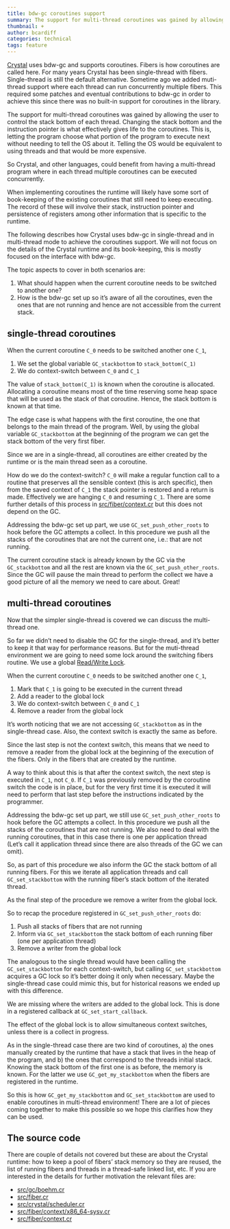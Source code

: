 ```yaml
---
title: bdw-gc coroutines support
summary: The support for multi-thread coroutines was gained by allowing the user to control the stack bottom of each thread.
thumbnail: +
author: bcardiff
categories: technical
tags: feature
---
```


[Crystal](https://crystal-lang.org) uses bdw-gc and supports coroutines. Fibers is how coroutines are called here. For many years Crystal has been single-thread with fibers. Single-thread is still the default alternative. Sometime ago we added muti-thread support where each thread can run concurrently multiple fibers. This required some patches and eventual contributions to bdw-gc in order to achieve this since there was no built-in support for coroutines in the library.

The support for multi-thread coroutines was gained by allowing the user to control the stack bottom of each thread. Changing the stack bottom and the instruction pointer is what effectively gives life to the coroutines. This is, letting the program choose what portion of the program to execute next without needing to tell the OS about it. Telling the OS would be equivalent to using threads and that would be more expensive.

So Crystal, and other languages, could benefit from having a multi-thread program where in each thread multiple coroutines can be executed concurrently.

When implementing coroutines the runtime will likely have some sort of book-keeping of the existing coroutines that still need to keep executing. The record of these will involve their stack, instruction pointer and persistence of registers among other information that is specific to the runtime.

The following describes how Crystal uses bdw-gc in single-thread and in multi-thread mode to achieve the coroutines support. We will not focus on the details of the Crystal runtime and its book-keeping, this is mostly focused on the interface with bdw-gc.

The topic aspects to cover in both scenarios are:

1. What should happen when the current coroutine needs to be switched to another one?
2. How is the bdw-gc set up so it’s aware of all the coroutines, even the ones that are not running and hence are not accessible from the current stack.

## single-thread coroutines

When the current coroutine `C_0` needs to be switched another one `C_1`,

1. We set the global variable `GC_stackbottom` to `stack_bottom(C_1)`
2. We do context-switch between `C_0` and `C_1`

The value of `stack_bottom(C_1)` is known when the coroutine is allocated. Allocating a coroutine means most of the time reserving some heap space that will be used as the stack of that coroutine. Hence, the stack bottom is known at that time.

The edge case is what happens with the first coroutine, the one that belongs to the main thread of the program. Well, by using the global variable `GC_stackbottom` at the beginning of the program we can get the stack bottom of the very first fiber.

Since we are in a single-thread, all coroutines are either created by the runtime or is the main thread seen as a coroutine.

How do we do the context-switch? `C_0` will make a regular function call to a routine that preserves all the sensible context (this is arch specific), then from the saved context of `C_1` the stack pointer is restored and a return is made. Effectively we are hanging `C_0` and resuming `C_1`. There are some further details of this process in [src/fiber/context.cr](https://github.com/crystal-lang/crystal/blob/1.3.2/src/fiber/context.cr) but this does not depend on the GC.

Addressing the bdw-gc set up part, we use `GC_set_push_other_roots` to hook before the GC attempts a collect. In this procedure we push all the stacks of the coroutines that are not the current one, i.e.: that are not running.

The current coroutine stack is already known by the GC via the `GC_stackbottom` and all the rest are known via the `GC_set_push_other_roots`. Since the GC will pause the main thread to perform the collect we have a good picture of all the memory we need to care about. Great!

## multi-thread coroutines

Now that the simpler single-thread is covered we can discuss the multi-thread one.

So far we didn’t need to disable the GC for the single-thread, and it’s better to keep it that way for performance reasons. But for the muti-thread environment we are going to need some lock around the switching fibers routine. We use a global [Read/Write Lock](https://en.wikipedia.org/wiki/Readers%E2%80%93writer_lock).

When the current coroutine `C_0` needs to be switched another one `C_1`,

1. Mark that `C_1` is going to be executed in the current thread
2. Add a reader to the global lock
3. We do context-switch between `C_0` and `C_1`
4. Remove a reader from the global lock

It’s worth noticing that we are not accessing `GC_stackbottom` as in the single-thread case. Also, the context switch is exactly the same as before.

Since the last step is not the context switch, this means that we need to remove a reader from the global lock at the beginning of the execution of the fibers. Only in the fibers that are created by the runtime.

A way to think about this is that after the context switch, the next step is executed in `C_1`, not `C_0`. If `C_1` was previously removed by the coroutine switch the code is in place, but for the very first time it is executed it will need to perform that last step before the instructions indicated by the programmer.

Addressing the bdw-gc set up part, we still use `GC_set_push_other_roots` to hook before the GC attempts a collect. In this procedure we push all the stacks of the coroutines that are not running. We also need to deal with the running coroutines, that in this case there is one per application thread (Let’s call it application thread since there are also threads of the GC we can omit).

So, as part of this procedure we also inform the GC the stack bottom of all running fibers. For this we iterate all application threads and call `GC_set_stackbottom` with the running fiber’s stack bottom of the iterated thread.

As the final step of the procedure we remove a writer from the global lock.

So to recap the procedure registered in `GC_set_push_other_roots` do:

1. Push all stacks of fibers that are not running
2. Inform via `GC_set_stackbottom` the stack bottom of each running fiber (one per application thread)
3. Remove a writer from the global lock

The analogous to the single thread would have been calling the `GC_set_stackbottom` for each context-switch, but calling `GC_set_stackbottom` acquires a GC lock so it’s better doing it only when necessary. Maybe the single-thread case could mimic this, but for historical reasons we ended up with this difference.

We are missing where the writers are added to the global lock. This is done in a registered callback at `GC_set_start_callback`.

The effect of the global lock is to allow simultaneous context switches, unless there is a collect in progress.

As in the single-thread case there are two kind of coroutines, a) the ones manually created by the runtime that have a stack that lives in the heap of the program, and b) the ones that correspond to the threads initial stack. Knowing the stack bottom of the first one is as before, the memory is known. For the latter we use `GC_get_my_stackbottom` when the fibers are registered in the runtime.

So this is how `GC_get_my_stackbottom` and `GC_set_stackbottom` are used to enable coroutines in multi-thread environment! There are a lot of pieces coming together to make this possible so we hope this clarifies how they can be used.

## The source code

There are couple of details not covered but these are about the Crystal runtime: how to keep a pool of fibers’ stack memory so they are reused, the list of running fibers and threads in a thread-safe linked list, etc. If you are interested in the details for further motivation the relevant files are:

- [src/gc/boehm.cr](https://github.com/crystal-lang/crystal/blob/1.3.2/src/gc/boehm.cr)
- [src/fiber.cr](https://github.com/crystal-lang/crystal/blob/1.3.2/src/fiber.cr)
- [src/crystal/scheduler.cr](https://github.com/crystal-lang/crystal/blob/1.3.2/src/crystal/scheduler.cr)
- [src/fiber/context/x86_64-sysv.cr](https://github.com/crystal-lang/crystal/blob/1.3.2/src/fiber/context/x86_64-sysv.cr)
- [src/fiber/context.cr](https://github.com/crystal-lang/crystal/blob/1.3.2/src/fiber/context.cr)
